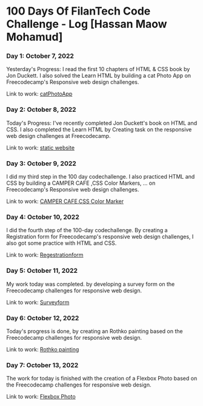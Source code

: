 # 100 Days Of FilanTech Code Challenge - Log [Hassan Maow Mohamud]

### Day 1: October 7, 2022

Yesterday's Progress: I read the first 10 chapters of HTML & CSS book by Jon Duckett. I also solved the Learn HTML by building a cat Photo App on Freecodecamp's Responsive web design challenges.

Link to work: [catPhotoApp](https://github.com/Hassan-Macow/100DaysOfFilanTechCode/tree/main/HTML_CSS)

### Day 2: October 8, 2022

Today's Progress: I've recently completed Jon Duckett's book on HTML and CSS. I also completed the Learn HTML by Creating task on the responsive web design challenges at Freecodecamp.

Link to work: [static website](https://github.com/Hassan-Macow/100DaysOfFilanTechCode/tree/main/HTML_CSS)

### Day 3: October 9, 2022

I did my third step in the 100 day codechallenge. I also practiced HTML and CSS by building a CAMPER CAFE ,CSS Color Markers, ... on Freecodecamp's Responsive web design challenges.

Link to work: [CAMPER CAFE,CSS Color Marker](https://github.com/Hassan-Macow/100DaysOfFilanTechCode/tree/main/HTML_CSS)

### Day 4: October 10, 2022

I did the fourth step of the 100-day codechallenge. By creating a Registration form for Freecodecamp's responsive web design challenges, I also got some practice with HTML and CSS.

Link to work: [Regestrationform](https://github.com/Hassan-Macow/100DaysOfFilanTechCode/tree/main/HTML_CSS)

### Day 5: October 11, 2022

My work today was completed. by developing a survey form on the Freecodecamp challenges for responsive web design.

Link to work: [Surveyform](https://github.com/Hassan-Macow/100DaysOfFilanTechCode/tree/main/HTML_CSS)

### Day 6: October 12, 2022

Today's progress is done, by creating an Rothko painting based on the Freecodecamp challenges for responsive web design.

Link to work: [Rothko painting](https://github.com/Hassan-Macow/100DaysOfFilanTechCode/tree/main/HTML_CSS)

### Day 7: October 13, 2022

The work for today is finished with the creation of a Flexbox Photo based on the Freecodecamp challenges for responsive web design.

Link to work: [Flexbox Photo](https://github.com/Hassan-Macow/100DaysOfFilanTechCode/tree/main/HTML_CSS)
